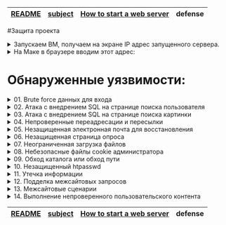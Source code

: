 | [README](README.md) | [subject](sublect_ru.md) | [How to start a web server](howTo.md) | defense |
|-|-|-|-|

#Защита проекта

<details><summary>Запускаем ВМ, получаем на экране IP адрес запущенного сервера.</summary>

<img width="1200" alt="Screen Shot 2022-11-11 at 11 16 21" src="https://user-images.githubusercontent.com/84193980/201297810-9f5e8917-2f55-4ee0-96ad-2d347395af7f.png">

</details>

<details><summary>На Маке в браузере вводим этот адрес:</summary>

<img width="1276" alt="Screen Shot 2022-11-11 at 11 23 36" src="https://user-images.githubusercontent.com/84193980/201297804-96514ae7-6e1f-46de-b987-7e2d2c776cee.png">

</details>

# Обнаруженные уязвимости: #

<details><summary>01. Brute force данных для входа</summary>

| Найдено на странице | http://192.168.56.3/?page=signin |
|-|-|

[The main source of information](https://owasp.org)

<details><summary>Что такое `Brute force` и как обнаружено</summary>
  
![44-BruteForce](https://user-images.githubusercontent.com/84193980/201331815-afabace6-0df6-4de6-83cf-549b7577436b.jpeg)

`Brute force` использует метод проб и ошибок, чтобы угадать данные для входа, ключи шифрования или найти скрытую веб-страницу. Хакеры перебирают все возможные комбинации, надеясь угадать правильно.

Это старый метод атаки, но он по-прежнему эффективен и популярен среди хакеров. Потому что в зависимости от длины и сложности пароля его взлом может занять от нескольких секунд до многих лет.

## Как обнаружено ##

На вышеуказанной странице мы можем ввести логин и пароль. 
  
 <img width="1169" alt="Screen Shot 2022-11-11 at 14 36 53" src="https://user-images.githubusercontent.com/84193980/201332789-dce4b467-d603-40db-897b-82bceeffb68f.png">
 
Когда мы вводим неправильный пароль, мы видим, что веб-страница перенаправляет на следующую страницу, на которой есть очень специфическое изображение images/WrongAnswer.gif:

<img width="1904" alt="Screen Shot 2022-11-11 at 14 35 05" src="https://user-images.githubusercontent.com/84193980/201332820-9375ec69-2e0b-4a86-b11c-2f21fc528212.png">
 
Мы можем использовать это для `Brute force` процесса входа в систему.

Для этого из [OWASP SecLists](https://github.com/danielmiessler/SecLists) используем наиболее часто используемые [имена пользователей](https://github.com/danielmiessler/SecLists/blob/master/Usernames/top-usernames-shortlist.txt) и [паролей](https://github.com/danielmiessler/SecLists/blob/master/Passwords/2020-200_most_used_passwords.txt)

Используя простой скрипт, мы можем попробовать каждую комбинацию наиболее часто используемых паролей и имен пользователей, и если мы не видим изображение «WrongAnswer.gif» на экране, то это означает, что мы успешно вошли в систему!

В папке Ressources выполнить следующую команду, по запросу ввести 192.168.56.3 (можно просто Enter):
```
python3 bf_login.py
```

Брутфорсом получены следующие пароли:

<img width="581" alt="Screen Shot 2022-11-13 at 07 06 55" src="https://user-images.githubusercontent.com/84193980/201506871-5f672d26-6b82-41d6-813d-01639bbe05ff.png">

Заходим по адресу: http://192.168.56.3/?page=signin, вводим логин и пароль. Наслаждаемся!
	
<img width="829" alt="Screen Shot 2022-11-14 at 14 54 27" src="https://user-images.githubusercontent.com/84193980/201653941-2e0c5167-d9ab-430d-9456-c6e7ca03107b.png">

</details>

THE FLAG IS : B3A6E43DDF8B4BBB4125E5E7D23040433827759D4DE1C04EA63907479A80A6B2

### Как исправить:
- Используйте более надежное имя пользователя и пароль
- Brute force detection tools
- Captcha
- Анализ и блокировка поступающих запросов:
	- Извлечение необходимых для принятия решений данных (IP, URL, ARGS, BODY);
	- Фильтрация полученных данных с исключением нецелевых URI для уменьшения количества ложных срабатываний;
	- Выбор запросов с одного адреса на конкретный URI по мере их близости или запросов со всех адресов на конкретный URI (для выявления распределенных атак методом перебора) в рамках определенного временного окна;
	- Блокирование источника(ов) атаки при превышении пороговых значений.

----

</details>

<details><summary>02. Атака с внедрением SQL на странице поиска пользователя</summary>

| Найдено на странице | http://192.168.56.3/index.php?page=member |
|-|-|

[SQL injection](https://www.owasp.org/index.php/SQL_Injection)

<details><summary>Что такое `Атака с внедрением SQL` и как обнаружено</summary>

## Обзор ##
Атака с внедрением SQL состоит во вставке или «внедрении» SQL-запроса через входные данные от клиента к приложению. Успешный эксплойт SQL-инъекции может считывать конфиденциальные данные из базы данных, изменять данные базы данных (вставлять/обновлять/удалять), выполнять административные операции в базе данных (например, отключение СУБД), восстанавливать содержимое заданного файла, присутствующего в файле СУБД. систему и в некоторых случаях отдавать команды операционной системе. Атаки с внедрением SQL — это тип атаки с внедрением, при котором команды SQL вводятся во входные данные плоскости данных, чтобы повлиять на выполнение предопределенных команд SQL.

## Моделирование угроз ##
- Атаки с внедрением SQL позволяют злоумышленникам подделывать личность, вмешиваться в существующие данные, вызывать проблемы отказа, такие как аннулирование транзакций или изменение баланса, обеспечивать полное раскрытие всех данных в системе, уничтожать данные или делать их недоступными иным образом, а также становиться администраторами сервер базы данных.
- Внедрение SQL очень распространено в приложениях PHP и ASP из-за преобладания старых функциональных интерфейсов. Из-за характера доступных программных интерфейсов приложения J2EE и ASP.NET с меньшей вероятностью могут легко использовать SQL-инъекции.
- Серьезность атак с внедрением SQL-кода ограничивается навыками и воображением злоумышленника и, в меньшей степени, контрмерами глубокой защиты, такими как подключения с низким уровнем привилегий к серверу базы данных и т. д. Как правило, SQL-инъекция считается серьезной угрозой.

## Описание ##
Атака с внедрением SQL происходит, когда:
- Непреднамеренные данные попадают в программу из ненадежного источника.
- Данные используются для динамического построения SQL-запроса.

## Основные последствия: ##
- Конфиденциальность: поскольку базы данных SQL обычно содержат конфиденциальные данные, потеря конфиденциальности является частой проблемой с уязвимостями SQL Injection.
- Аутентификация: если для проверки имен пользователей и паролей используются плохие SQL-команды, может оказаться возможным подключиться к системе от имени другого пользователя, ранее не знающего пароль.
- Авторизация: если информация об авторизации хранится в базе данных SQL, можно изменить эту информацию путем успешного использования уязвимости SQL Injection.
- Целостность: так же, как может быть возможно прочитать конфиденциальную информацию, также возможно внести изменения или даже удалить эту информацию с помощью атаки SQL Injection.

## Как обнаружено ##
- Метод 1. С помощью внешней программы sqlmap
	- Склонить
	```bash
	git clone --depth 1 https://github.com/sqlmapproject/sqlmap.git sqlmap-dev
	```
	- Выведем на экран список таблиц, для этого перейдём в папку программы и запустим:
	```bash
	python3 sqlmap.py -u http://192.168.56.3/index.php\?page\=member\&id\=1\&Submit\=Submit\# --tables
	```
	
	<img width="581" alt="Screen Shot 2022-11-13 at 08 32 28" src="https://user-images.githubusercontent.com/84193980/201508174-f1d52c4f-63be-47d0-aa58-e2881de979d0.png">
	
	- Выведем дамп таблицы users:
	```
	python3 sqlmap.py -u http://192.168.56.3/index.php\?page\=member\&id\=1\&Submit\=Submit\# --dump -T users
	```
	<img width="2010" alt="Screen Shot 2022-11-12 at 13 30 10" src="https://user-images.githubusercontent.com/84193980/201477756-53d0b759-bbe1-4e0e-9c3f-ffdefdb32913.png">

		Decrypt this password -> then lower all the char. Sh256 on it and it's good ! 
		key: 5ff9d0165b4f92b14994e5c685cdce28 
		oter keys:
		2b3366bcfd44f540e630d4dc2b9b06d9
		60e9032c586fb422e2c16dee6286cf10 (oktoberfest)
		e083b24a01c483437bcf4a9eea7c1b4d 

- Метод 2. Через поле ввода страницы сайта.

	- Если оставить поле ввода пустым и нажать Enter, то мы получим:
	```
	You have an error in your SQL syntax; check the manual that corresponds to your MariaDB server version for the right syntax to use near '' at line 1
	```

	Значит, используется MariaDB

	Ввести в поле ввода:

	```
	1 UNION SELECT table_name, column_name FROM information_schema.columns
	```

	Посмотрим на поля таблицы users: user_id, first_name, last_name, town, ountry, planet, Commentaire, countersign

	Что бы посмотреть все данные пользователей:
	```
	1 OR 1=2 UNION SELECT user_id, CONCAT(first_name, last_name, town, country, planet, Commentaire, countersign) FROM users
	```
	<img width="922" alt="Screen Shot 2022-11-12 at 16 59 20" src="https://user-images.githubusercontent.com/84193980/201477846-0f12c5e8-c33f-41dc-a94e-1755141cab9d.png">

	или

	В папке Ressources (default address 192.168.56.3, можно просто Enter):
	```
	chmod 777 get_page-user.sh
	./get_page-user.sh
	```
	<img width="1560" alt="Screen Shot 2022-11-12 at 16 24 55" src="https://user-images.githubusercontent.com/84193980/201477797-c91bba96-6d18-4aab-81f4-6d212cff7c24.png">

- Нас интересует пользователь, в Surname которого указано "Decrypt this password"

</details>

Полученный ключ: 5ff9d0165b4f92b14994e5c685cdce28

Нам надо сделать: Decrypt this password -> then lower all the char. Sh256 on it and it's good ! 

Вспомним данные, полученные ранее:

<img width="2010" alt="Screen Shot 2022-11-12 at 13 30 10" src="https://user-images.githubusercontent.com/84193980/201477756-53d0b759-bbe1-4e0e-9c3f-ffdefdb32913.png">

MD5 hash oktoberfest это 60e9032c586fb422e2c16dee6286cf10

По аналогии [Конвертируем MD5 hash нашего ключа](https://md5.gromweb.com/?md5=5ff9d0165b4f92b14994e5c685cdce28): FortyTwo

lower all the char: fortytwo

[sh256](https://crypt-online.ru/crypts/sha256/): 10a16d834f9b1e4068b25c4c46fe0284e99e44dceaf08098fc83925ba6310ff5

### Как исправить:
- предварительно обработать параметры SQL-запроса, в том числе привести к целочисленному типу, экранировать значения, подготовленные значения (https://htmlacademy.ru/tutorial/php/sql-injections)

----

</details>

<details><summary>03. Атака с внедрением SQL на странице поиска картинки</summary>

| Найдено на странице | http://192.168.56.3/index.php?page=searchimg |
|-|-|

<details><summary>Что такое `Атака с внедрением SQL на странице поиска картинки` и как обнаружено</summary>

## Обзор ##
Атака с внедрением SQL состоит во вставке или «внедрении» SQL-запроса через входные данные от клиента к приложению. Успешный эксплойт SQL-инъекции может считывать конфиденциальные данные из базы данных, изменять данные базы данных (вставлять/обновлять/удалять), выполнять административные операции в базе данных (например, отключение СУБД), восстанавливать содержимое заданного файла, присутствующего в файле СУБД. систему и в некоторых случаях отдавать команды операционной системе. Атаки с внедрением SQL — это тип атаки с внедрением, при котором команды SQL вводятся во входные данные плоскости данных, чтобы повлиять на выполнение предопределенных команд SQL.

## Моделирование угроз ##
- Атаки с внедрением SQL позволяют злоумышленникам подделывать личность, вмешиваться в существующие данные, вызывать проблемы отказа, такие как аннулирование транзакций или изменение баланса, обеспечивать полное раскрытие всех данных в системе, уничтожать данные или делать их недоступными иным образом, а также становиться администраторами сервер базы данных.
- Внедрение SQL очень распространено в приложениях PHP и ASP из-за преобладания старых функциональных интерфейсов. Из-за характера доступных программных интерфейсов приложения J2EE и ASP.NET с меньшей вероятностью могут легко использовать SQL-инъекции.
- Серьезность атак с внедрением SQL-кода ограничивается навыками и воображением злоумышленника и, в меньшей степени, контрмерами глубокой защиты, такими как подключения с низким уровнем привилегий к серверу базы данных и т. д. Как правило, SQL-инъекция считается серьезной угрозой.

## Описание ##
Атака с внедрением SQL происходит, когда:
- Непреднамеренные данные попадают в программу из ненадежного источника.
- Данные используются для динамического построения SQL-запроса.

## Основные последствия: ##
- Конфиденциальность: поскольку базы данных SQL обычно содержат конфиденциальные данные, потеря конфиденциальности является частой проблемой с уязвимостями SQL Injection.
- Аутентификация: если для проверки имен пользователей и паролей используются плохие SQL-команды, может оказаться возможным подключиться к системе от имени другого пользователя, ранее не знающего пароль.
- Авторизация: если информация об авторизации хранится в базе данных SQL, можно изменить эту информацию путем успешного использования уязвимости SQL Injection.
- Целостность: так же, как может быть возможно прочитать конфиденциальную информацию, также возможно внести изменения или даже удалить эту информацию с помощью атаки SQL Injection.

## Как обнаружено ##
- С помощью внешней программы sqlmap
	- Склонить
	```bash
	git clone --depth 1 https://github.com/sqlmapproject/sqlmap.git sqlmap-dev
	```
	- Выведем на экран список таблиц, для этого перейдём в папку программы и запустим:
	```bash
	python3 sqlmap.py -u http://192.168.56.3/index.php\?page\=member\&id\=1\&Submit\=Submit\# --tables
	```
	
	<img width="581" alt="Screen Shot 2022-11-13 at 08 32 28" src="https://user-images.githubusercontent.com/84193980/201508174-f1d52c4f-63be-47d0-aa58-e2881de979d0.png">

	Нас интересует таблица list_images

- Через поле ввода страницы сайта.

	Ввести в поле ввода:
	```
	1 OR 1=1 UNION SELECT NULL, NULL--
	```

	Значит, имеется 2 колонки

	Ввести в поле ввода:

	```
	1 UNION SELECT table_name, column_name FROM information_schema.columns
	```

	Посмотрим на поля таблицы list_images: id, url, title, comment

	Что бы посмотреть все данные всех картинок:
	```
	1 OR 1=2 UNION SELECT id, CONCAT(url, title, comment) FROM list_images
	```

	<img width="1080" alt="Screen Shot 2022-11-13 at 08 45 05" src="https://user-images.githubusercontent.com/84193980/201508206-c0769387-7568-41ea-8410-47080f3b4df4.png">

	В данных последней картинки находим:
		Title: borntosec.ddns.net/images.pngHack me ?If you read this just use this md5 decode lowercase then sha256 to win this flag ! : 1928e8083cf461a51303633093573c46

	или

	В папке Ressources (default address 192.168.56.3, можно просто Enter):
	```
	./get_page-pic.sh
	```
	
	<img width="1011" alt="Screen Shot 2022-11-13 at 08 53 05" src="https://user-images.githubusercontent.com/84193980/201508219-a9de4b5f-89bd-49b0-bb29-21a4d41a4d54.png">

- Нас интересует картинка, у которой "Title: If you read this just use this md5 decode lowercase then sha256 to win this flag ! : 1928e8083cf461a51303633093573c46"

</details>

ключ: 1928e8083cf461a51303633093573c46

По аналогии с предыдущей инъекцией:

[Конвертируем MD5 hash нашего ключа](https://md5.gromweb.com/?md5=1928e8083cf461a51303633093573c46): albatroz

lower all the char: albatroz

[sh256](https://crypt-online.ru/crypts/sha256/): f2a29020ef3132e01dd61df97fd33ec8d7fcd1388cc9601e7db691d17d4d6188


### Как исправить:
- предварительно обработать параметры SQL-запроса, в том числе привести к целочисленному типу, экранировать значения, подготовленные значения (https://htmlacademy.ru/tutorial/php/sql-injections)

----

</details>

<details><summary>04. Непроверенные переадресации и пересылки</summary>

| Найдено на странице | http://192.168.56.3/ |
|-|-|

<details><summary>Что такое `Непроверенные переадресации и пересылки` и как обнаружено</summary>

https://habr.com/ru/company/otus/blog/511428/

Одной из наиболее распространенных и тем не менее игнорируемых веб-разработчиками уязвимостей является Open Redirect (также известная как «Непроверенные переадресации и пересылки»). Веб-сайт считается уязвимым для Open Redirect, если значения параметра (часть URL-адреса после «?») в HTTP GET-запросе позволяет перенаправить пользователя на новый сайт без проверки целевого сайта. В зависимости от архитектуры уязвимого сайта, перенаправление может произойти после определённых действий, таких как вход в систему, а иногда это может произойти мгновенно при загрузке страницы.

Пример уязвимой ссылки выглядит примерно так: www.example.com/login.html?RelayState=http%3A%2F%2Fexample.com%2Fnext

В этом примере параметр «RelayState» указывает куда нужно перенаправить пользователя после успешного входа в систему (в нашем примере это example.com/next). Если сайт не проверяет значение параметра «RelayState» на предмет легитимности и безопасности, то злоумышленник может воспользоваться этим параметром, чтобы перенаправить жертву на фейковую страницу, созданную самим злоумышленником: www.example.com/login.html?RelayState=http%3A%2F%2FEvilWebsite.com

Перенаправление на разные сайты социальных сетей в нижней части веб-сайта не подтверждено. Открытые перенаправления не являются критическими непосредственно для самого сайта и не позволяют злоумышленнику украсть данные, принадлежащие владельцу сайта, но представляют большую опасность для пользователя сайта. Жертва может не заметить, что в середине длинного URL-адреса есть параметры, которые манипулируют и изменяют конечную точку.

## Как обнаружено ##

В Chrome в нижней части экрана (footer, где значок Facebook) нажать правой кнопкой мыши -> Inspect -> Edit attribute -> Изменить адрес (добавить что-либо)

Теперь, нажав на значок Facebook получаем страницу с ключом

</details>

<img width="963" alt="Screen Shot 2022-11-13 at 10 07 09" src="https://user-images.githubusercontent.com/84193980/201510524-675934ca-98fa-4e5c-81ab-9fec8749a526.png">

### Как исправить:
- Лучший способ избежать уязвимости Open Redirect – это избегать перенаправления по параметру, зависящему от пользователя или приходящего через GET-запрос. Если перенаправление неизбежно, с ним можно совладать, проверив конечный сайт и очистив его репутацию с помощью белого списка подтвержденных URL-адресов.

----

</details>

<details><summary>05. Незащищенная электронная почта для восстановления</summary>

| Найдено на странице | http://192.168.56.3/?page=recover |
|-|-|

<details><summary>Что такое `Незащищенная электронная почта для восстановления` и как обнаружено</summary>

Если злоумышленник изменит адрес электронной почты в этом поле, тогда забытый пароль (или процедура восстановления) может быть отправлен на его собственный адрес электронной почты. Это может позволить ему восстанавливать пароли от пользователей веб-сайта.

## Как обнаружено ##

В Chrome на вышеуказанной странице в районе кнопки Submit нажать правой кнопкой мыши -> Inspect -> Edit attribute -> Изменить адрес электронной почты (добавить что-либо)
	
<img width="1397" alt="Screen Shot 2022-11-13 at 13 45 48" src="https://user-images.githubusercontent.com/84193980/201518128-aa9869e2-617a-44de-8896-3c7aadda86db.png">

Теперь, нажав на кнопку Submit получаем страницу с флагом
	
<img width="906" alt="Screen Shot 2022-11-13 at 13 43 03" src="https://user-images.githubusercontent.com/84193980/201518137-6534e19e-e753-4935-87a2-4b3d270593a6.png">

</details>

THE FLAG IS : 1D4855F7337C0C14B6F44946872C4EB33853F40B2D54393FBE94F49F1E19BBB0

### Как исправить:
- Вместо того, чтобы отправлять запрос на адрес электронной почты администратора, мы можем просто использовать поле ввода с адресом электронной почты пользователя.

----

</details>

<details><summary>06. Незащищенная страница опроса</summary>

| Найдено на странице | http://192.168.56.3/index.php?page=survey |
|-|-|

<details><summary>Что такое `Незащищенная страница опроса` и как обнаружено</summary>

У пользователя становится возможным "накрутка голосования"

## Как обнаружено ##

На вышеуказанной странице в районе первой ячейки Grade нажать правой кнопкой мыши -> Inspect -> Edit attribute -> Изменить значение, отличное от 1 (добавить что-либо)
	
<img width="1692" alt="Screen Shot 2022-11-13 at 14 12 34" src="https://user-images.githubusercontent.com/84193980/201519332-230127a4-5836-425c-bd77-5bf7a72ad2e1.png">

Теперь при выборе в таблице изменённого значения получим флаг:
	
<img width="891" alt="Screen Shot 2022-11-13 at 14 11 47" src="https://user-images.githubusercontent.com/84193980/201519329-6761f8be-b798-45d5-a535-170a7a7faef4.png">

</details>

THE FLAG IS 03A944B434D5BAFF05F46C4BEDE5792551A2595574BCAFC9A6E25F67C382CCAA

### Как исправить:
- Стратегии проверки данных (принятие заведомо хороших, отклонение заведомо плохих, санация)

----

</details>

<details><summary>07. Неограниченная загрузка файлов</summary>

| Найдено на странице | http://192.168.56.3/index.php?page=upload |
|-|-|

<details><summary>Что такое `Неограниченная загрузка файлов` и как обнаружено</summary>

[Unrestricted File Upload](https://owasp.org/www-community/vulnerabilities/Unrestricted_File_Upload)

Загруженные файлы представляют значительный риск для приложений. Первым шагом во многих атаках является передача некоторого кода в атакуемую систему. Тогда атаке нужно только найти способ выполнить код. Использование загрузки файла помогает злоумышленнику выполнить первый шаг.

Последствия неограниченной загрузки файлов могут быть разными, включая полный захват системы, перегрузку файловой системы или базы данных, перенаправление атак на серверные системы, атаки на стороне клиента или простое искажение. Это зависит от того, что приложение делает с загруженным файлом и особенно от того, где он хранится.

## Как обнаружено ##

Если попытаться загрузить файл "php", то это не сработает. Когда мы загружаем файл php, наш браузер отправляет в заголовках HTTP «content-type», который является «application/octet-stream» для файла php и «image/jpeg» для файла jpeg.

Вышеуказанная страница заточена ТОЛЬКО для приёма изображений. НО! На этом сайте бэкенд не проверяет тип файла, поэтому при загрузке любого типа файла сайт примет его. В следующем скрипте мы делаем так, чтобы наш файл выглядел так, как будто мы отправляем изображение.

Перейти в теминале папку Ressources и там выполнить:
```bash
curl -X POST -H 'Content-Type: multipart/form-data' -F 'Upload=send' -F 'uploaded=@1.test;type=image/jpeg' http://192.168.56.3/index.php\?page\=upload\# | grep "flag"
```
<img width="1240" alt="Screen Shot 2022-11-13 at 12 57 05" src="https://user-images.githubusercontent.com/84193980/201516949-7816f45b-e148-4925-93a5-e3e34cf495a3.png">

</details>

The flag is : 46910d9ce35b385885a9f7e2b336249d622f29b267a1771fbacf52133beddba8

### Как исправить:
- Вы должны перепроверить тип файла и никогда не доверять пользователю.

----

</details>

<details><summary>08. Небезопасные файлы cookie администратора</summary>

| Найдено на странице | http://192.168.56.3/ |
|-|-|

<details><summary>Что такое `Небезопасные файлы cookie администратора` и как обнаружено</summary>

Перехват сеанса (перехват файлов cookie) — это использование действительного компьютерного сеанса (сеансового ключа) для получения несанкционированного доступа к информации или услугам в компьютерной системе. В частности, он используется для обозначения кражи волшебного файла cookie, используемого для аутентификации пользователя на удаленном сервере.

### Что такое файлы cookie?

Файлы cookie — это файлы, которые веб-сайты записывают локально на ваш компьютер.
У них есть несколько применений: отслеживание клиентов, безопасная идентификация пользователя/администратора или запись пользовательских данных.
Эти данные передаются в конце заголовков HTTP в следующем виде:
Cookie: Cookie_name_1=cookie_value1; Cookie_name_2=cookie_value2 и т. д.

Как правило, многие сайты хранят файл cookie SESSID, который является переменной идентификации вашего сайта.
Файл cookie SESSID позволяет защитить аутентификацию
(сервер ведет локальную запись используемых сеансов SESSID и связанных с ними данных, таких как входы в систему).

## Как обнаружено ##

- Откройте браузер Chrome на компьютере.
- В правом верхнем углу экрана нажмите на значок с тремя точками Настройки (Settings).
- Выберите Конфиденциальность и безопасность (Privacy and security) -> Файлы cookie и другие данные сайтов (Cookies and other site data).
- Выберите See all cookies and site data
- Выберите свой сайт 192.168.56.3
	
<img width="693" alt="Screen Shot 2022-11-13 at 14 55 17" src="https://user-images.githubusercontent.com/84193980/201521836-743c6c84-ef7d-4c5f-8633-616879b4fcc1.png">

В указанном файле cookie есть поле 
	Content 68934a3e9455fa72420237eb05902327

[Конвертируем MD5 нашего поля](https://md5.gromweb.com/?md5=68934a3e9455fa72420237eb05902327): false

Попробуем получить MD5 hash of "true" и заменить значение этого поля в cookie

[MD5 hash "true"](https://md5.gromweb.com/?string=true): b326b5062b2f0e69046810717534cb09

Перейти в терминале в папку Ressources и выполнить

```
curl -s --cookie 'I_am_admin=b326b5062b2f0e69046810717534cb09' 'http://192.168.56.3' -o flag.html
open flag.html
```

или

В папке Ressources (default address 192.168.56.3, можно просто Enter):
```
chmod 777 get_flag.sh
./get_flag.sh
```
	
<img width="481" alt="Screen Shot 2022-11-13 at 15 16 09" src="https://user-images.githubusercontent.com/84193980/201521860-2291d9fb-3de0-4c93-94cf-1c24371a3291.png">

</details>

Good job! Flag : df2eb4ba34ed059a1e3e89ff4dfc13445f104a1a52295214def1c4fb1693a5c3

### Как исправить:
- Никогда не доверяйте содержимому файлов cookie для конфиденциальных операций, не используйте алгоритм MD5 для шифрования данных и используйте более безопасный алгоритм, такой как bcrypt.

----

</details>

<details><summary>09. Обход каталога или обход пути</summary>

| Найдено на странице | http://192.168.56.3/?page=../../../../../../../etc/passwd |
|-|-|

<details><summary>Что такое `Обход каталога` и как обнаружено</summary>

Все веб-сайты построены одинаково, и все веб-сайты, работающие в UNIX, содержат папку: /etc/passwd

`/etc/passwd` — это текстовый файл, содержащий атрибуты каждого пользователя или учетной записи на компьютере под управлением Linux или другой Unix-подобной операционной системы.

Разрешения для `/etc/passwd` установлены по умолчанию, так что он может быть прочитан любым пользователем в системе.

## Как обнаружено ##

Мы попытаемся найти эту папку, поднявшись по древовидной структуре нашего веб-сайта, добавив «../» к запрошенному URL-адресу.

Добавив `/?page=../` к нашему URL-адресу и благодаря индексам, отображаемым на сайте при каждой попытке, нам удалось вернуться к файлу `/etc/passwd`.

В браузере:

<img width="906" alt="Screen Shot 2022-11-14 at 06 47 04" src="https://user-images.githubusercontent.com/84193980/201572544-32e5db20-ccd3-40e4-b5f0-a8370b7c81e3.png">

</details>

The flag is : b12c4b2cb8094750ae121a676269aa9e2872d07c06e429d25a63196ec1c8c1d0 

### Как исправить:
- Чтобы защититься от этого типа недостатков, необходимо правильно настроить веб-сервер, чтобы пользователь не мог просматривать страницы, к которым у него не должно быть доступа.

----

</details>

<details><summary>10. Незащищенный htpasswd</summary>

| Найдено на странице | http://192.168.56.3/robots.txt |
|-|-|

<details><summary>Что такое `Незащищенный htpasswd` и как обнаружено</summary>

Файл `htpasswd` хранит имена пользователей и пароли для аутентификации пользователей HTTP.

## Как обнаружено ##

В браузере перейти

	http://192.168.56.3/robots.txt
	
<img width="439" alt="Screen Shot 2022-11-14 at 07 25 59" src="https://user-images.githubusercontent.com/84193980/201576736-e9c4ce3c-a872-46c9-8712-71c83d095223.png">

Мы видим, что существует папка /whatever. Перейдём в неё:

	http://192.168.56.3/whatever
	
<img width="478" alt="Screen Shot 2022-11-14 at 07 27 24" src="https://user-images.githubusercontent.com/84193980/201576777-c5d45dc4-c222-4132-b971-7afaeecec448.png">

В этой папке есть доступ к файлу htpasswd. Скачаем этот файл. Внутри него только одна строчка:

	root:437394baff5aa33daa618be47b75cb49

Уже опробованным нами методом произведём:

[Reverse MD5 hash of 437394baff5aa33daa618be47b75cb49](https://md5.gromweb.com/?md5=437394baff5aa33daa618be47b75cb49) : qwerty123@

В браузере перейдём:

	http://192.168.56.3/admin/

и введём 

```
Username: root
Password: qwerty123@
```
	
<img width="880" alt="Screen Shot 2022-11-14 at 07 33 55" src="https://user-images.githubusercontent.com/84193980/201576817-f151acef-205c-4f1f-a9b1-7ce626e108fe.png">

<img width="889" alt="Screen Shot 2022-11-14 at 07 35 14" src="https://user-images.githubusercontent.com/84193980/201576864-7ce13744-fb81-44f7-aa50-3f0e7ed32ab4.png">

</details>

The flag is : d19b4823e0d5600ceed56d5e896ef328d7a2b9e7ac7e80f4fcdb9b10bcb3e7ff

### Как исправить:
- Права доступа к файлу htpasswd должны предоставляться только администраторам, а не тем, кто просто добавляет «/что угодно» к домашнему URL-адресу.

----

</details>

<details><summary>11. Утечка информации</summary>

| Найдено на странице | http://192.168.56.3/robots.txt |
|-|-|

- [Review Webserver Metafiles for Information Leakage](https://owasp.org/www-project-web-security-testing-guide/stable/4-Web_Application_Security_Testing/01-Information_Gathering/03-Review_Webserver_Metafiles_for_Information_Leakage.html)

[How to Address Security Risks with Robots.txt Files](https://www.searchenginejournal.com/robots-txt-security-risks/289719)

<details><summary>Что такое `Утечка информации` и как обнаружено</summary>

Файл robots.txt может содержать полезную информацию для злоумышленника, такую как:
- пути для проверки
- используемые технологии

## Как обнаружено ##

В браузере перейти

	http://192.168.56.3/robots.txt
	
<img width="439" alt="Screen Shot 2022-11-14 at 07 25 59" src="https://user-images.githubusercontent.com/84193980/201576736-e9c4ce3c-a872-46c9-8712-71c83d095223.png">

Мы видим, что существует папка /.hidden. Перейдём в неё:

	http://192.168.56.3/.hidden

<img width="503" alt="Screen Shot 2022-11-14 at 10 30 02" src="https://user-images.githubusercontent.com/84193980/201631837-35732727-3a0f-4d31-9a43-0160a861129b.png">

В этой папке есть файл README, в котором только одна строчка:

	Tu veux de l'aide ? Moi aussi !  // Вы хотите помочь ? Я тоже !

и несколько вложенных директорий, в каждой из которых есть по несколько вложенных директорий и по одному файлу README. И в тех вложенных директориях то же самое. Предположим, что в одном из файлов README лежит наш флаг. 

Просмотр файлов README по многим каталогам занял бы не менее дня, поэтому было совершенно ясно, что для этой задачи необходимо использовать поисковый робот. Надо использовать скрипт, который просканирует все вложенные директории и найдёт этот флаг.

Перейти в терминале папку Ressourcess. Выполнить:
```
chmod 777 get_flag.sh
./get_flag.sh
``` 
	
<img width="1252" alt="Screen Shot 2022-11-14 at 12 50 35" src="https://user-images.githubusercontent.com/84193980/201631880-14703e67-800d-421a-b90f-a9d510e13447.png">

</details>

Hey, here is your flag : d5eec3ec36cf80dce44a896f961c1831a05526ec215693c8f2c39543497d4466

### Как исправить:
- Поисковые системы, такие как Google, используют ботов или поисковые роботы и применяют поисковый алгоритм для сбора данных, поэтому в ответ на поисковые запросы предоставляются релевантные ссылки. Это помогает в создании списка веб-страниц или результатов поисковой системы и улучшении SEO. Простое правило состоит в том, чтобы сделать некоторые из ваших веб-страниц/каталогов недоступными для обнаружения, если вы не хотите, чтобы они были обнаружены публикой.
- Если в вашем файле robots.txt есть чувствительные области, вам необходимо серьезно пересмотреть архитектуру вашего сайта. Никакие конфиденциальные каталоги никогда не должны быть доступны для публики. На самом деле все, что выставлено на всеобщее обозрение, должно быть защищено, независимо от того, видно это или нет.

----

</details>

<details><summary>12. Подделка межсайтовых запросов</summary>

| Найдено на странице | [http://192.168.56.3/](http://192.168.56.3/index.php?page=b7e44c7a40c5f80139f0a50f3650fb2bd8d00b0d24667c4c2ca32c88e13b758f) |
|-|-|

[Click for more information (OWASP)](https://cheatsheetseries.owasp.org/cheatsheets/Cross-Site_Request_Forgery_Prevention_Cheat_Sheet)

<details><summary>Что такое `Подделка межсайтовых запросов` и как обнаружено</summary>

`Подделка межсайтовых запросов` (`CSRF`)  — это тип атаки, которая происходит, когда вредоносный веб-сайт, электронная почта, блог, мгновенное сообщение или программа заставляет веб-браузер пользователя выполнять нежелательное действие на доверенном сайте, когда пользователь аутентифицирован. Атака `CSRF` работает, потому что запросы браузера автоматически включают все файлы cookie, включая файлы cookie сеанса. Поэтому, если пользователь аутентифицирован на сайте, сайт не может отличить законные авторизованные запросы от поддельных аутентифицированных запросов. Эта атака предотвращается при использовании надлежащей авторизации, которая подразумевает, что требуется механизм запроса-ответа, который проверяет личность и полномочия запрашивающего.

Влияние успешной `CSRF`-атаки ограничено возможностями уязвимого приложения и привилегиями пользователя. Например, эта атака может привести к переводу средств, изменению пароля или совершению покупки с использованием учетных данных пользователя. По сути, атаки `CSRF` используются злоумышленником, чтобы заставить целевую систему выполнять функцию через браузер жертвы без ведома жертвы, по крайней мере, до тех пор, пока не будет совершена несанкционированная транзакция.

## Как обнаружено ##

Внизу главной страницы сайта есть ссылка `BornToSec`. Нажмём на неё:
	
<img width="599" alt="Screen Shot 2022-11-14 at 08 04 32" src="https://user-images.githubusercontent.com/84193980/201585904-5a703ae5-8144-4e8a-8b95-74df9d2b826f.png">

Мы попали на страницу http://192.168.56.3/?page=b7e44c7a40c5f80139f0a50f3650fb2bd8d00b0d24667c4c2ca32c88e13b758f . Проинспектируем код:

<img width="1489" alt="Screen Shot 2022-11-14 at 08 06 57" src="https://user-images.githubusercontent.com/84193980/201585936-0f182d50-a004-48f0-8e42-53afa0e37258.png">

В коде есть закомментированные блоки кода. Часть закомментированного фрагмента даёт подсказку:

	You must come from : "https://www.nsa.gov/".

Сэмулируем визит на эту страницу с сайта "https://www.nsa.gov/". Для этого, в качестве полученной подсказки, используем "User-Agent: ft_bornToSec". Выполнить в терминале:

```
curl 'http://192.168.56.3/index.php?page=b7e44c7a40c5f80139f0a50f3650fb2bd8d00b0d24667c4c2ca32c88e13b758f' -H 'User-Agent: ft_bornToSec' -H 'Referer: https://www.nsa.gov/' | grep 'images/win.png'
```

<img width="1203" alt="Screen Shot 2022-11-14 at 08 37 01" src="https://user-images.githubusercontent.com/84193980/201585965-b463e096-b91d-44e5-a5b4-2b2980ca097d.png">

</details>

The flag is : f2a29020ef3132e01dd61df97fd33ec8d7fcd1388cc9601e7db691d17d4d6188

### Как исправить:
- Проверьте, имеет ли ваш фреймворк встроенную защиту от CSRF , и используйте ее. Если фреймворк не имеет встроенной защиты от CSRF, добавьте токены CSRF во все запросы на изменение состояния (запросы, вызывающие действия на сайте) и проверьте их на бэкенде.
- Для программного обеспечения с отслеживанием состояния используйте шаблон токена синхронизатора.
- Для программного обеспечения без сохранения состояния используйте двойные файлы cookie.
- Реализуйте хотя бы одно средство защиты из раздела «Устранение последствий глубокоэшелонированной защиты».
	- Рассмотрите возможность использования атрибута файла cookie SameSite для сеансовых файлов cookie , но будьте осторожны и НЕ устанавливайте файл cookie специально для домена, поскольку это приведет к уязвимости системы безопасности, поскольку все поддомены этого домена совместно используют файл cookie. Это особенно проблема, когда субдомен имеет CNAME для доменов, не находящихся под вашим контролем.
	- Рассмотрите возможность реализации защиты на основе взаимодействия с пользователем для высокочувствительных операций.
	- Рассмотрите возможность использования настраиваемых заголовков запросов.
	- Рассмотрите возможность проверки происхождения с помощью стандартных заголовков
- Помните, что любой межсайтовый скриптинг (XSS) может быть использован для преодоления всех методов смягчения CSRF! (См. Памятку OWASP  по предотвращению XSS  для получения подробных инструкций о том, как предотвратить недостатки XSS.)
- Не используйте запросы GET для операций изменения состояния. Если по какой-либо причине вы это сделаете, защитите эти ресурсы от CSRF.

----

</details>

<details><summary>13. Межсайтовые сценарии</summary>

| Найдено на странице | http://192.168.56.3/index.php?page=media&src=nsa |
|-|-|

[Cross Site Scripting](https://cheatsheetseries.owasp.org/cheatsheets/Cross_Site_Scripting_Prevention_Cheat_Sheet.html)

<details><summary>Что такое `Межсайтовые сценарии` и как обнаружено</summary>

Межсайтовый скриптинг (XSS) — это неправильное название. Название произошло от ранних версий атаки, в которых основное внимание уделялось краже межсайтовых данных. С тех пор он расширился и теперь включает внедрение практически любого контента, но мы по-прежнему называем это XSS. XSS — это серьезно и может привести к олицетворению учетной записи, наблюдению за поведением пользователя, загрузке внешнего контента, краже конфиденциальных данных и многому другому.

Пользователь может выполнить вредоносный код на клиентской машине.

Вредоносный скрипт может получить доступ к любым файлам cookie, маркерам сеанса или другой конфиденциальной информации, сохраняемой браузером и используемой на этом сайте.

## Как обнаружено ##

Проинспектируем указанную страницу. Мы видим, что картинка вставлена непосредственно в поле данных тега объекта:
	
<img width="1499" alt="Screen Shot 2022-11-14 at 09 48 15" src="https://user-images.githubusercontent.com/84193980/201598378-f9351e58-2d15-4fcb-8897-8951e3c35bb0.png">

Внедрение html обычно не работает, потому что кавычки обрабатываются правильно. Однако вы можете внедрить сериализованный html (сериализация преобразует объект в поток байтов).

[Зашифруем base64 строчку](https://decodeit.ru/base64/)
```
<script>alert
```

Получаем: PHNjcmlwdD5hbGVydA==

Заменим в оригинальном адресе источник на нашу зашифрованную строчку:
```
http://192.168.56.3/?page=media&src=data:text/html;base64,PHNjcmlwdD5hbGVydA==
```
	
<img width="829" alt="Screen Shot 2022-11-14 at 10 01 31" src="https://user-images.githubusercontent.com/84193980/201598332-13e15251-a8f7-4962-8cea-866991da22c5.png">

**Это работает, потому что ответ на запрос принимает text/html**

</details>

THE FLAG IS : 928D819FC19405AE09921A2B71227BD9ABA106F9D2D37AC412E9E5A750F1506D

### Как исправить:
- Чтобы атаки XSS были успешными, злоумышленнику необходимо вставить и выполнить вредоносный контент на веб-странице. Каждая переменная в веб-приложении должна быть защищена. Гарантия того, что все переменные проходят проверку, а затем экранируются или дезинфицируются, называется идеальной устойчивостью к инъекциям. Любая переменная, которая не проходит через этот процесс, является потенциальной слабостью. 

----

</details>

<details><summary>14. Выполнение непроверенного пользовательского контента</summary>

| Найдено на странице | http://192.168.56.3/index.php?page=feedback |
|-|-|

[A7:2017-Cross-Site Scripting (XSS)](https://owasp.org/www-project-top-ten/2017/A7_2017-Cross-Site_Scripting_(XSS).html)

[Cross Site Scripting (XSS)](https://owasp.org/www-community/attacks/xss/)

[Cross Site Scripting Prevention](https://cheatsheetseries.owasp.org/cheatsheets/Cross_Site_Scripting_Prevention_Cheat_Sheet.html)

[XSS Filter Evasion Cheat Sheet](https://owasp.org/www-community/xss-filter-evasion-cheatsheet)

<details><summary>Что такое `Выполнение непроверенного пользовательского контента` и как обнаружено</summary>

В литературе по XSS говорится, что первые сохраненные XSS-атаки были выполнены на разделы комментариев в гостевых книгах.

Этот недостаток заключается во внедрении в базу данных, в таблицу отзывов, нежелательного ресурса, такого как скрипт.

Это позволяет злоумышленнику выполнить javascript-скрипт для всех пользователей сайта.

Вот несколько вещей, которые хакер может сделать с одним из этих пользователей:

- Перенаправление пользователя за пределы веб-сайта на вредоносный фишинговый веб-сайт, где пользователь может ввести личную информацию, не заметив, что это ловушка.
- Кража файла cookie аутентификации пользователя, что позволяет хакеру действовать от имени пользователя
- Чтение содержимого страниц для кражи личной информации
- Все, что может быть выполнено в JavaScript внутри браузера, теперь может быть выполнено хакером, и есть еще много подлых дел...

## Как обнаружено ##

В Chrome нажмите правой кнопкой мыши на поле ввода имени -> Inspect

<img width="829" alt="Screen Shot 2022-11-14 at 14 14 22" src="https://user-images.githubusercontent.com/84193980/201647392-c764c2d8-2022-4664-a764-d51a77e9c936.png">

Из анализа кода видно, что скрипт проверки тела сообщения содержит ошибку и не проверяет переменную mtxtMessage. Поэтому, пользователь имеет возможность отправить даже пустое сообщение.

Обновляя страницу, я заметил, что комментарий публикуется снова и снова, после каждого нового, который я делал. Быстрое исследование показывает, что это нарушение является не только простым обходом фильтра, но и хранимой XXS-уязвимостью. Внедренный скрипт постоянно хранится на целевых серверах, например в базе данных. Затем жертва извлекает вредоносный сценарий с сервера, когда он запрашивает сохраненную информацию, и сценарий выполняется с этим вызовом.

Для получения флага просто напишите "script" в поле Name

<img width="823" alt="Screen Shot 2022-11-14 at 13 14 24" src="https://user-images.githubusercontent.com/84193980/201645092-28fec800-26ac-46be-8d8a-8ec9c4796bd9.png">

</details>

THE FLAG IS : 0FBB54BBF7D099713CA4BE297E1BC7DA0173D8B3C21C1811B916A3A86652724E

### Как исправить:
- Включите функцию, которая обрабатывает крайние случаи при вводе текста.
- Большинство современных фреймворков изначально обрабатывают такие уязвимости (например, React, Vue, Angular Symfony).

----

</details>


| [README](README.md) | [subject](sublect_ru.md) | [How to start a web server](howTo.md) | defense |
|-|-|-|-|
